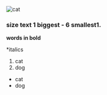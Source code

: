 

![cat](https://icatcare.org/app/uploads/2018/06/Layer-1704-1920x840.jpg)

### size text 1 biggest - 6 smallest1.

**words in bold**

*italics

1. cat
2. dog


- cat
- dog

